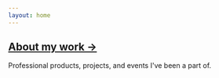 ```yaml
---
layout: home
---
```


## [About my work →](./about)
Professional products, projects, and events I've been a part of.